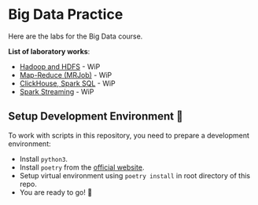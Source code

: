 # Big Data Practice

Here are the labs for the Big Data course.

**List of laboratory works**:

- [Hadoop and HDFS](src/hadoop-provision/) - WiP
- [Map-Reduce (MRJob)](src/map-reduce/) - WiP
- [ClickHouse, Spark SQL](src/clickhouse/) - WiP
- [Spark Streaming](src/spark-streaming/) - WiP

## Setup Development Environment 🚀

To work with scripts in this repository, you need to prepare a development environment:

- Install `python3`.
- Install `poetry` from the [official website](https://python-poetry.org/docs/#installation).
- Setup virtual environment using `poetry install` in root directory of this repo.
- You are ready to go! 🙌
